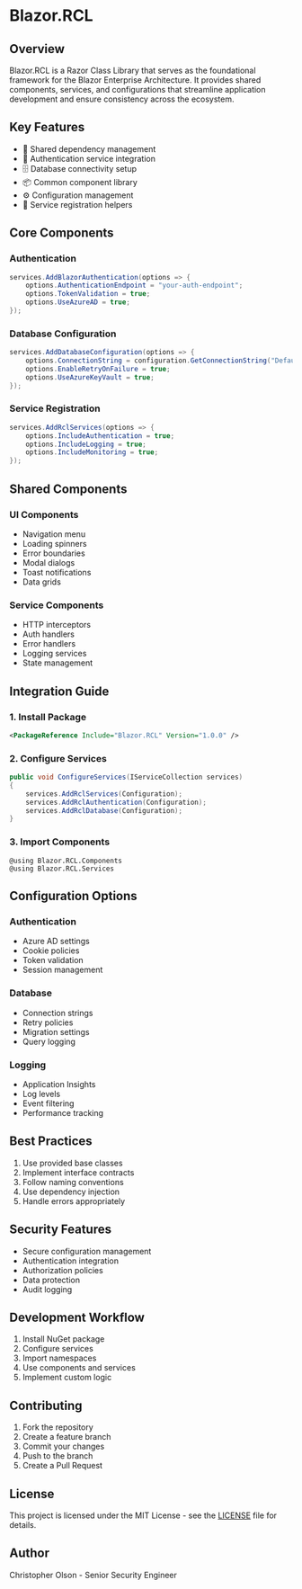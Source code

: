 # Blazor.RCL

## Overview
Blazor.RCL is a Razor Class Library that serves as the foundational framework for the Blazor Enterprise Architecture. It provides shared components, services, and configurations that streamline application development and ensure consistency across the ecosystem.

## Key Features
- 🔄 Shared dependency management
- 🔐 Authentication service integration
- 🗄️ Database connectivity setup
- 📦 Common component library
- ⚙️ Configuration management
- 🔌 Service registration helpers

## Core Components

### Authentication
```csharp
services.AddBlazorAuthentication(options => {
    options.AuthenticationEndpoint = "your-auth-endpoint";
    options.TokenValidation = true;
    options.UseAzureAD = true;
});
```

### Database Configuration
```csharp
services.AddDatabaseConfiguration(options => {
    options.ConnectionString = configuration.GetConnectionString("Default");
    options.EnableRetryOnFailure = true;
    options.UseAzureKeyVault = true;
});
```

### Service Registration
```csharp
services.AddRclServices(options => {
    options.IncludeAuthentication = true;
    options.IncludeLogging = true;
    options.IncludeMonitoring = true;
});
```

## Shared Components

### UI Components
- Navigation menu
- Loading spinners
- Error boundaries
- Modal dialogs
- Toast notifications
- Data grids

### Service Components
- HTTP interceptors
- Auth handlers
- Error handlers
- Logging services
- State management

## Integration Guide

### 1. Install Package
```xml
<PackageReference Include="Blazor.RCL" Version="1.0.0" />
```

### 2. Configure Services
```csharp
public void ConfigureServices(IServiceCollection services)
{
    services.AddRclServices(Configuration);
    services.AddRclAuthentication(Configuration);
    services.AddRclDatabase(Configuration);
}
```

### 3. Import Components
```razor
@using Blazor.RCL.Components
@using Blazor.RCL.Services
```

## Configuration Options

### Authentication
- Azure AD settings
- Cookie policies
- Token validation
- Session management

### Database
- Connection strings
- Retry policies
- Migration settings
- Query logging

### Logging
- Application Insights
- Log levels
- Event filtering
- Performance tracking

## Best Practices
1. Use provided base classes
2. Implement interface contracts
3. Follow naming conventions
4. Use dependency injection
5. Handle errors appropriately

## Security Features
- Secure configuration management
- Authentication integration
- Authorization policies
- Data protection
- Audit logging

## Development Workflow
1. Install NuGet package
2. Configure services
3. Import namespaces
4. Use components and services
5. Implement custom logic

## Contributing
1. Fork the repository
2. Create a feature branch
3. Commit your changes
4. Push to the branch
5. Create a Pull Request

## License
This project is licensed under the MIT License - see the [LICENSE](LICENSE) file for details.

## Author
Christopher Olson - Senior Security Engineer